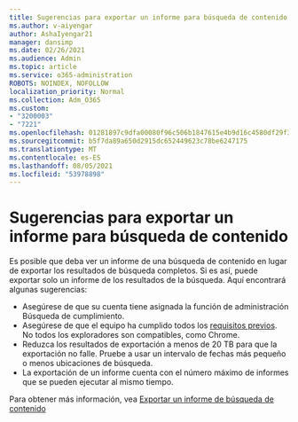```yaml
---
title: Sugerencias para exportar un informe para búsqueda de contenido
ms.author: v-aiyengar
author: AshaIyengar21
manager: dansimp
ms.date: 02/26/2021
ms.audience: Admin
ms.topic: article
ms.service: o365-administration
ROBOTS: NOINDEX, NOFOLLOW
localization_priority: Normal
ms.collection: Adm_O365
ms.custom:
- "3200003"
- "7221"
ms.openlocfilehash: 01281897c9dfa00080f96c506b1847615e4b9d16c4580df29f36c9ba18950682
ms.sourcegitcommit: b5f7da89a650d2915dc652449623c78be6247175
ms.translationtype: MT
ms.contentlocale: es-ES
ms.lasthandoff: 08/05/2021
ms.locfileid: "53978898"
---
```

# <a name="tips-for-exporting-a-report-for-content-search"></a>Sugerencias para exportar un informe para búsqueda de contenido

Es posible que deba ver un informe de una búsqueda de contenido en lugar de exportar los resultados de búsqueda completos. Si es así, puede exportar solo un informe de los resultados de la búsqueda. Aquí encontrará algunas sugerencias:

- Asegúrese de que su cuenta tiene asignada la función de administración Búsqueda de cumplimiento.
- Asegúrese de que el equipo ha cumplido todos los [requisitos previos](https://go.microsoft.com/fwlink/?linkid=2102407). No todos los exploradores son compatibles, como Chrome.
- Reduzca los resultados de exportación a menos de 20 TB para que la exportación no falle. Pruebe a usar un intervalo de fechas más pequeño o menos ubicaciones de búsqueda.
- La exportación de un informe cuenta con el número máximo de informes que se pueden ejecutar al mismo tiempo.

Para obtener más información, vea [Exportar un informe de búsqueda de contenido](https://go.microsoft.com/fwlink/?linkid=2102409)